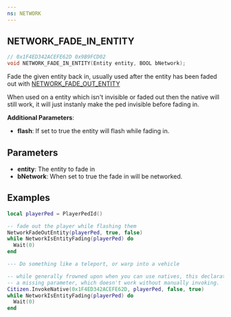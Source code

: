 ```yaml
---
ns: NETWORK
---
```

## NETWORK_FADE_IN_ENTITY

```c
// 0x1F4ED342ACEFE62D 0x9B9FCD02
void NETWORK_FADE_IN_ENTITY(Entity entity, BOOL bNetwork);
```

Fade the given entity back in, usually used after the entity has been faded out with [NETWORK_FADE_OUT_ENTITY](#_0xDE564951F95E09ED)

When used on a entity which isn't invisible or faded out then the native will still work, it will just instanly make the ped invisible before fading in.

**Additional Parameters**:
* **flash**: If set to true the entity will flash while fading in.


## Parameters
* **entity**: The entity to fade in
* **bNetwork**: When set to true the fade in will be networked.

## Examples

```lua
local playerPed = PlayerPedId()

-- fade out the player while flashing them
NetworkFadeOutEntity(playerPed, true, false)
while NetworkIsEntityFading(playerPed) do
  Wait(0)
end

--- Do something like a teleport, or warp into a vehicle

-- while generally frowned upon when you can use natives, this declaration has
-- a missing parameter, which doesn't work without manually invoking.
Citizen.InvokeNative(0x1F4ED342ACEFE62D, playerPed, false, true)
while NetworkIsEntityFading(playerPed) do
  Wait(0)
end

